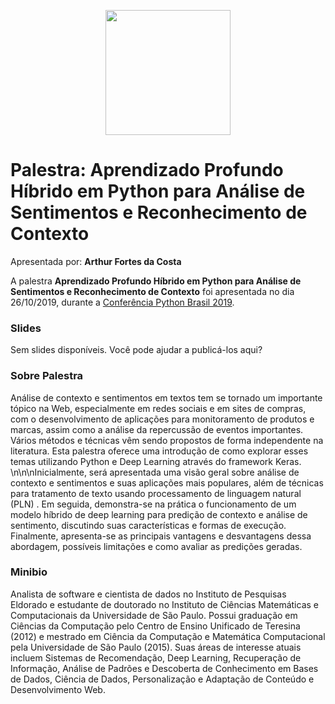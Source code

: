 <p align="center"><img src="../logo_python_brasil_2019-01.svg" width="200"></p>

# Palestra: Aprendizado Profundo Híbrido em Python para Análise de Sentimentos e Reconhecimento de Contexto
Apresentada por: **Arthur Fortes da Costa**


A palestra **Aprendizado Profundo Híbrido em Python para Análise de Sentimentos e Reconhecimento de Contexto** foi apresentada no dia 26/10/2019, durante a [Conferência Python Brasil 2019](http://2019.pythonbrasil.org.br).



### Slides

Sem slides disponíveis. Você pode ajudar a publicá-los aqui?



### Sobre Palestra
Análise de contexto e sentimentos em textos tem se tornado um importante tópico na Web, especialmente em redes sociais e em sites de compras, com o desenvolvimento de aplicações para monitoramento de produtos e marcas, assim como a análise da repercussão de eventos importantes. Vários métodos e técnicas vêm sendo propostos de forma independente na literatura. Esta palestra oferece uma introdução de como explorar esses temas utilizando Python e Deep Learning através do framework Keras. \n\n\nInicialmente, será apresentada uma visão geral sobre análise de contexto e sentimentos e suas aplicações mais populares, além de técnicas para tratamento de texto usando processamento de linguagem natural (PLN) . Em seguida, demonstra-se na prática o funcionamento de um modelo híbrido de deep learning para predição de contexto e análise de sentimento, discutindo suas características e formas de execução. Finalmente, apresenta-se as principais vantagens e desvantagens dessa abordagem, possíveis limitações e como avaliar as predições geradas.



### Minibio
Analista de software e cientista de dados no Instituto de Pesquisas Eldorado e estudante de doutorado no Instituto de Ciências Matemáticas e Computacionais da Universidade de São Paulo. Possui graduação em Ciências da Computação pelo Centro de Ensino Unificado de Teresina (2012) e mestrado em Ciência da Computação e Matemática Computacional pela Universidade de São Paulo (2015). Suas áreas de interesse atuais incluem Sistemas de Recomendação, Deep Learning, Recuperação de Informação, Análise de Padrões e Descoberta de Conhecimento em Bases de Dados, Ciência de Dados, Personalização e Adaptação de Conteúdo e Desenvolvimento Web.


